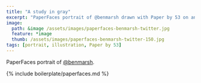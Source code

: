 ```yaml
---
title: "A study in gray"
excerpt: "PaperFaces portrait of @benmarsh drawn with Paper by 53 on an iPad."
image: 
  path: &image /assets/images/paperfaces-benmarsh-twitter.jpg 
  feature: *image
  thumb: /assets/images/paperfaces-benmarsh-twitter-150.jpg
tags: [portrait, illustration, Paper by 53]
---
```


PaperFaces portrait of [@benmarsh](http://twitter.com/benmarsh).

{% include boilerplate/paperfaces.md %}
